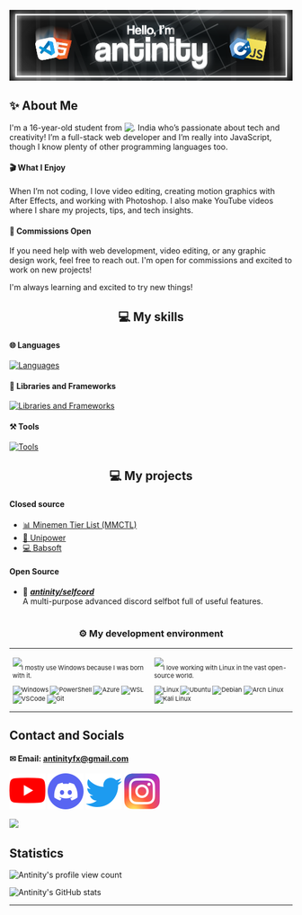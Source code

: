 <p align="center">
<img src="assets/banner_intro.png">
</p>

## ✨ About Me

I'm a 16-year-old student from <img src="https://images.emojiterra.com/google/noto-emoji/unicode-15.1/color/svg/1f1ee-1f1f3.svg" alt="." width="16" height="16"/> India who’s passionate about tech and creativity! I’m a full-stack web developer and I’m really into JavaScript, though I know plenty of other programming languages too.

#### 🎬 What I Enjoy

When I’m not coding, I love video editing, creating motion graphics with After Effects, and working with Photoshop. I also make YouTube videos where I share my projects, tips, and tech insights.

#### 💼 Commissions Open

If you need help with web development, video editing, or any graphic design work, feel free to reach out. I'm open for commissions and excited to work on new projects!

I'm always learning and excited to try new things!

## <p align="center">💻 My skills </p>

#### 🌐 Languages

[![Languages](https://skillicons.dev/icons?i=html,css,js,php,python,cpp,java,kotlin,lua)](https://skillicons.dev)

#### 🧩 Libraries and Frameworks

[![Libraries and Frameworks](https://skillicons.dev/icons?i=nextjs,react,electron,laravel,express,tailwind,discordjs)](https://skillicons.dev)

#### ⚒ Tools

[![Tools](https://skillicons.dev/icons?i=ps,pr,ae,figma,notion,blender,vscode)](https://skillicons.dev)

## <p align="center">💻 My projects </p>

#### Closed source
- [📊 Minemen Tier List (MMCTL)](https://mmctierlist.com/)
- [🔋 Unipower](https://myunipower.com/)
- [💻 Babsoft](https://babsoft.in/)

#### Open Source
- 📗 [***antinity/selfcord***](https://github.com/antinity/selfcord) <br/>
A multi-purpose advanced discord selfbot full of useful features.

#

### <p align="center">⚙️ My development environment </p>

<div class="table-devenvironment">
  <table style="font-size: 11px">
  <tr>
   
  <td valign="top" width="50%">
  <img width="441" height="1">
<img src="https://skillicons.dev/icons?i=windows" align="left">

   I mostly use Windows because I was born with it.

  ![Windows](https://img.shields.io/badge/-Windows-0078D6?style=flat&logo=windows&logoColor=white)
  ![PowerShell](https://img.shields.io/badge/-PowerShell-5391FE?style=flat&logo=powershell&logoColor=white)
  ![Azure](https://img.shields.io/badge/-Azure-0078D4?style=flat&logo=microsoft-azure&logoColor=white)
  ![WSL](https://img.shields.io/badge/-WSL-0D1117?style=flat&logo=windows-subsystem-for-linux&logoColor=FCC624)
  ![VSCode](https://img.shields.io/badge/-Visual%20Studio%20Code-007ACC?style=flat&logo=visual-studio-code&logoColor=white)
  ![Git](https://img.shields.io/badge/-Git-F05032?style=flat&logo=git&logoColor=white)
  </td>

  <td valign="top" width="50%">
  <img width="441" height="1">
<img src="https://skillicons.dev/icons?i=linux" align="left">

I love working with Linux in the vast open-source world.

  ![Linux](https://img.shields.io/badge/-Linux-000000?style=flat&logo=linux&logoColor=FCC624)
  ![Ubuntu](https://img.shields.io/badge/-Ubuntu-E95420?style=flat&logo=ubuntu&logoColor=white)
  ![Debian](https://img.shields.io/badge/-Debian-A81D33?style=flat&logo=debian&logoColor=white)
  ![Arch Linux](https://img.shields.io/badge/-Arch%20Linux-1793D1?style=flat&logo=arch-linux&logoColor=white)
  ![Kali Linux](https://img.shields.io/badge/-Kali%20Linux-557C94?style=flat&logo=kali-linux&logoColor=white)
  
  </td>
  </tr>
  </table>
</div>

## Contact and Socials

#### ✉ Email: antinityfx@gmail.com

[![YouTube](https://raw.githubusercontent.com/CLorant/readme-social-icons/main/large/filled/youtube.svg)](https://youtube.com/@TheAntinity)
[![Discord](https://raw.githubusercontent.com/CLorant/readme-social-icons/main/large/filled/discord.svg)](https://discord.com/invite/w4PAE3HkDF)
[![Twitter](https://raw.githubusercontent.com/CLorant/readme-social-icons/main/large/filled/twitter.svg)](https://x.com/antinityfx)
[![Instagram](https://raw.githubusercontent.com/CLorant/readme-social-icons/main/large/filled/instagram.svg)](https://www.instagram.com/antinityfx)
 
<a href="https://discord.com/invite/w4PAE3HkDF">
  <img src="https://lanyard.cnrad.dev/api/255322229062107136?theme=dark&borderRadius=15px&animated=true&idleMessage=In%20the%20sky%20there%20is%20an%20angel%20in%20somewhere%20(.%20%E2%9D%9B%20%E1%B4%97%20%E2%9D%9B.)" />
</a>

## Statistics
![Antinity's profile view count](https://komarev.com/ghpvc/?username=antinity&style=for-the-badge)

![Antinity's GitHub stats](https://github-readme-stats.vercel.app/api?username=antinity&show_icons=true&theme=github_dark_dimmed&border_radius=15)

---
